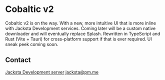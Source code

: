 # Cobaltic v2

Cobaltic v2 is on the way. With a new, more intuitive UI that is more inline with Jacksta Development services. Coming later will be a custom native downloader and will eventually replace Splash. Rewritten in TypeScript and Rust (Vite + Tauri) for cross-platform support if that is ever required. UI sneak peek coming soon.

## Contact

[Jacksta Development server](https://discord.gg/jvaBE3vVBe)
jacksta@pm.me

